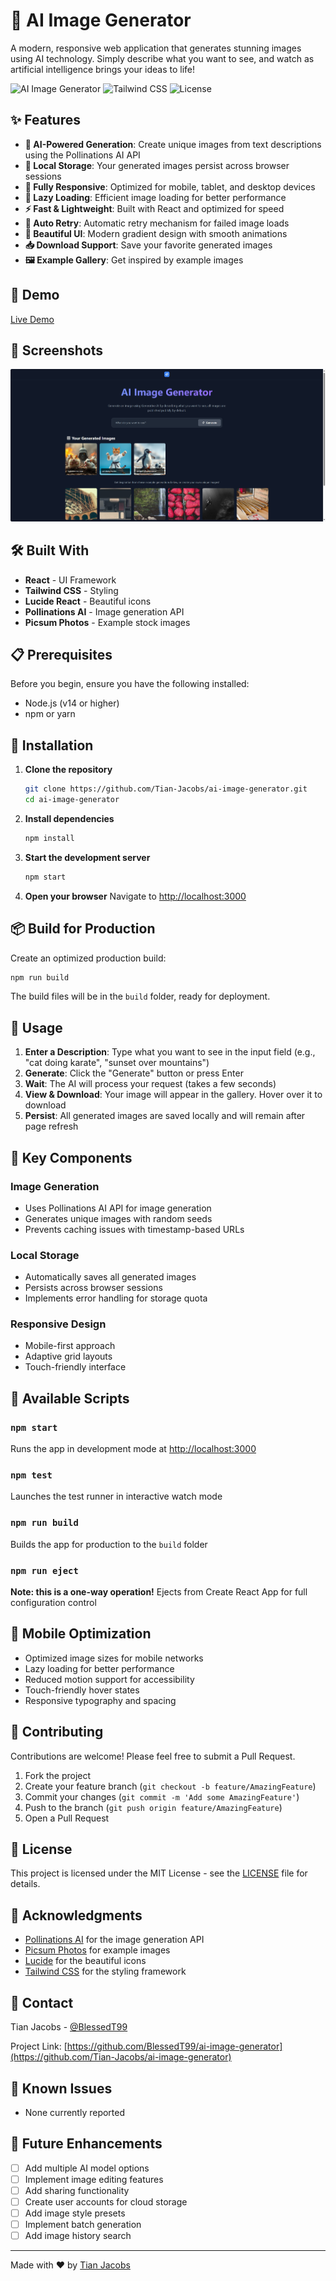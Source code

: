 # 🎨 AI Image Generator

A modern, responsive web application that generates stunning images using AI technology. Simply describe what you want to see, and watch as artificial intelligence brings your ideas to life!

![AI Image Generator](https://img.shields.io/badge/React-19.1.0-blue)
![Tailwind CSS](https://img.shields.io/badge/TailwindCSS-3.4.17-38B2AC)
![License](https://img.shields.io/badge/license-MIT-green)

## ✨ Features

- **🤖 AI-Powered Generation**: Create unique images from text descriptions using the Pollinations AI API
- **💾 Local Storage**: Your generated images persist across browser sessions
- **📱 Fully Responsive**: Optimized for mobile, tablet, and desktop devices
- **🎯 Lazy Loading**: Efficient image loading for better performance
- **⚡ Fast & Lightweight**: Built with React and optimized for speed
- **🔄 Auto Retry**: Automatic retry mechanism for failed image loads
- **🎨 Beautiful UI**: Modern gradient design with smooth animations
- **📥 Download Support**: Save your favorite generated images
- **🖼️ Example Gallery**: Get inspired by example images

## 🚀 Demo

[Live Demo](#) [<!-- Add your deployed URL here -->](https://ai-image-generator-five-rouge.vercel.app/)

## 📸 Screenshots

![alt text](image.png)

## 🛠️ Built With

- **React** - UI Framework
- **Tailwind CSS** - Styling
- **Lucide React** - Beautiful icons
- **Pollinations AI** - Image generation API
- **Picsum Photos** - Example stock images

## 📋 Prerequisites

Before you begin, ensure you have the following installed:
- Node.js (v14 or higher)
- npm or yarn

## 🔧 Installation

1. **Clone the repository**
   ```bash
   git clone https://github.com/Tian-Jacobs/ai-image-generator.git
   cd ai-image-generator
   ```

2. **Install dependencies**
   ```bash
   npm install
   ```

3. **Start the development server**
   ```bash
   npm start
   ```

4. **Open your browser**
   Navigate to [http://localhost:3000](http://localhost:3000)

## 📦 Build for Production

Create an optimized production build:

```bash
npm run build
```

The build files will be in the `build` folder, ready for deployment.

## 🎯 Usage

1. **Enter a Description**: Type what you want to see in the input field (e.g., "cat doing karate", "sunset over mountains")
2. **Generate**: Click the "Generate" button or press Enter
3. **Wait**: The AI will process your request (takes a few seconds)
4. **View & Download**: Your image will appear in the gallery. Hover over it to download
5. **Persist**: All generated images are saved locally and will remain after page refresh

## 🌟 Key Components

### Image Generation
- Uses Pollinations AI API for image generation
- Generates unique images with random seeds
- Prevents caching issues with timestamp-based URLs

### Local Storage
- Automatically saves all generated images
- Persists across browser sessions
- Implements error handling for storage quota

### Responsive Design
- Mobile-first approach
- Adaptive grid layouts
- Touch-friendly interface

## 🔨 Available Scripts

### `npm start`
Runs the app in development mode at [http://localhost:3000](http://localhost:3000)

### `npm test`
Launches the test runner in interactive watch mode

### `npm run build`
Builds the app for production to the `build` folder

### `npm run eject`
**Note: this is a one-way operation!** Ejects from Create React App for full configuration control

## 📱 Mobile Optimization

- Optimized image sizes for mobile networks
- Lazy loading for better performance
- Reduced motion support for accessibility
- Touch-friendly hover states
- Responsive typography and spacing

## 🤝 Contributing

Contributions are welcome! Please feel free to submit a Pull Request.

1. Fork the project
2. Create your feature branch (`git checkout -b feature/AmazingFeature`)
3. Commit your changes (`git commit -m 'Add some AmazingFeature'`)
4. Push to the branch (`git push origin feature/AmazingFeature`)
5. Open a Pull Request

## 📝 License

This project is licensed under the MIT License - see the [LICENSE](LICENSE) file for details.

## 🙏 Acknowledgments

- [Pollinations AI](https://pollinations.ai/) for the image generation API
- [Picsum Photos](https://picsum.photos/) for example images
- [Lucide](https://lucide.dev/) for the beautiful icons
- [Tailwind CSS](https://tailwindcss.com/) for the styling framework

## 📧 Contact

Tian Jacobs - [@BlessedT99](https://github.com/Tian-Jacobs)

Project Link: [https://github.com/BlessedT99/ai-image-generator](https://github.com/Tian-Jacobs/ai-image-generator)

## 🐛 Known Issues

- None currently reported

## 🔮 Future Enhancements

- [ ] Add multiple AI model options
- [ ] Implement image editing features
- [ ] Add sharing functionality
- [ ] Create user accounts for cloud storage
- [ ] Add image style presets
- [ ] Implement batch generation
- [ ] Add image history search

---

Made with ❤️ by [Tian Jacobs](https://github.com/Tian-Jacobs)